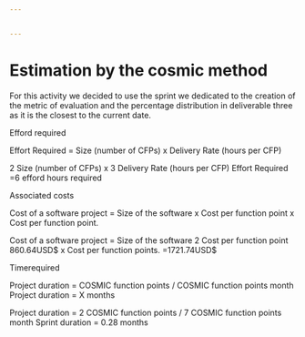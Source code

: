 ```yaml
---


---
```


<h1 id="estimation-by-the-cosmic-method">Estimation by the cosmic method</h1>
<p>For this activity we decided to use the sprint we dedicated to the creation of the metric of evaluation and the percentage distribution in deliverable three as it is the closest to the current date.</p>
<p>Efford required</p>
<p>Effort Required = Size (number of CFPs) x Delivery Rate (hours per CFP)</p>
<p>2 Size (number of CFPs) x 3 Delivery Rate (hours per CFP) Effort Required =6 efford hours required</p>
<p>Associated costs</p>
<p>Cost of a software project = Size of the software x Cost per function point x Cost per function point.</p>
<p>Cost of a software project = Size of the software 2 Cost per function point 860.64USD$ x Cost per function points. =1721.74USD$</p>
<p>Timerequired</p>
<p>Project duration = COSMIC function points / COSMIC function points month Project duration = X months</p>
<p>Project duration = 2 COSMIC function points / 7 COSMIC function points month Sprint duration = 0.28 months</p>

